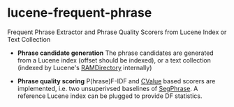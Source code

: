 # lucene-frequent-phrase
Frequent Phrase Extractor and Phrase Quality Scorers from Lucene Index or Text Collection

- __Phrase candidate generation__ The phrase candidates are generated from a Lucene index (offset should be indexed), or a text collection (indexed by Lucene's [RAMDirectory](https://lucene.apache.org/core/5_5_0/core/index.html?org/apache/lucene/store/RAMDirectory.html]) internally)

- __Phrase quality scoring__ P(hrase)F-IDF and [CValue](http://personalpages.manchester.ac.uk/staff/sophia.ananiadou/ijodl2000.pdf) based scorers are implemented, i.e. two unsuperivsed baselines of [SegPhrase](http://web.engr.illinois.edu/~shang7/papers/SegPhrase.pdf). A reference Lucene index can be plugged to provide DF statistics.